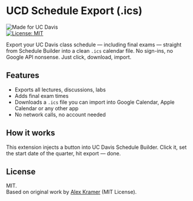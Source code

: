 # UCD Schedule Export (.ics)

![Made for UC Davis](https://img.shields.io/badge/made%20for-UC%20Davis-blue)  
[![License: MIT](https://img.shields.io/badge/License-MIT-yellow.svg)](LICENSE)

Export your UC Davis class schedule — including final exams — straight from Schedule Builder into a clean `.ics` calendar file. No sign-ins, no Google API nonsense. Just click, download, import.

## Features
- Exports all lectures, discussions, labs
- Adds final exam times
- Downloads a `.ics` file you can import into Google Calendar, Apple Calendar or any other app
- No network calls, no account needed

## How it works
This extension injects a button into UC Davis Schedule Builder. Click it, set the start date of the quarter, hit export — done.

## License
MIT.  
Based on original work by [Alex Kramer](https://github.com/amkram/schedule-builder-export) (MIT License).